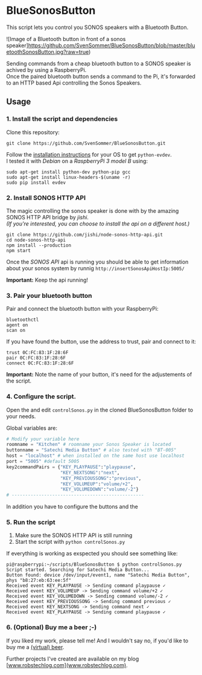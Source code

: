 # BlueSonosButton
This script lets you control you SONOS speakers with a Bluetooth Button.

![Image of a Bluetooth button in front of a sonos speaker]https://github.com/SvenSommer/BlueSonosButton/blob/master/bluetoothSonosButton.jpg?raw=true)

Sending commands from a cheap bluetooth button to a SONOS speaker is achived by using a RaspberryPi. <br> Once the paired bluetooth button sends a command to the Pi, it's forwarded to an HTTP based Api controlling the Sonos Speakers.

## Usage

### 1. Install the script and dependencies

Clone this repository:
````
git clone https://github.com/SvenSommer/BlueSonosButton.git

````

Follow the [installation instructions](http://python-evdev.readthedocs.io/en/latest/install.html#) for your OS to get ``python-evdev``.<br>
I tested it with *Debian* on a *RaspberryPi 3 model B* using:
````
sudo apt-get install python-dev python-pip gcc
sudo apt-get install linux-headers-$(uname -r)
sudo pip install evdev

````

### 2. Install SONOS HTTP API
The magic controlling the sonos speaker is done with by the amazing SONOS HTTP API bridge by *jishi*.<br>
*(If you're interested, you can choose to install the api on a different host.)*

```
git clone https://github.com/jishi/node-sonos-http-api.git
cd node-sonos-http-api
npm install --production
npm start

```

Once the *SONOS API* api is running you should be able to get information about your sonos system by runnig ``http://insertSonosApiHostIp:5005/``

**Important:** Keep the api running!
### 3. Pair your bluetooth button
Pair and connect the bluetooth button with your RaspberryPi:
````
bluetoothctl
agent on
scan on
````
If you have found the button, use the address to trust, pair and connect to it:
````
trust 0C:FC:83:1F:28:6F
pair 0C:FC:83:1F:28:6F
connect 0C:FC:83:1F:28:6F

````
**Important:** Note the name of your button, it's need for the adjustements of the script.


### 4. Configure the script.
Open the and edit ``controlSonos.py`` in the cloned BlueSonosButton folder to your needs. <br>

Global variables are:
```python
# Modify your variable here
roomname = "Kitchen" # roomname your Sonos Speaker is located
buttonname = "Satechi Media Button" # also tested with "BT-005"
host = "localhost" # when installed on the same host use localhost
port = "5005" #default 5005
key2commandPairs = {"KEY_PLAYPAUSE":"playpause",
                    "KEY_NEXTSONG":"next",
                    "KEY_PREVIOUSSONG":"previous",
                    "KEY_VOLUMEUP":"volume/+2",
                    "KEY_VOLUMEDOWN":"volume/-2"}
# -------------------------------------------------

```

In addition you have to configure the buttons and the

### 5. Run the script
1. Make sure the SONOS HTTP API is still running
2. Start the script with ``python controlSonos.py``

If everything is working as exspected you should see something like:
````shell
pi@raspberrypi:~/scripts/BlueSonosButton $ python controlSonos.py
Script started. Searching for Satechi Media Button...
Button found: device /dev/input/event1, name "Satechi Media Button", phys "b8:27:eb:63:ee:5f"
Received event KEY_PLAYPAUSE -> Sending command playpause ✓
Received event KEY_VOLUMEUP -> Sending command volume/+2 ✓
Received event KEY_VOLUMEDOWN -> Sending command volume/-2 ✓
Received event KEY_PREVIOUSSONG -> Sending command previous ✓
Received event KEY_NEXTSONG -> Sending command next ✓
Received event KEY_PLAYPAUSE -> Sending command playpause ✓
````

### 6. (Optional) Buy me a beer ;-)
If you liked my work, please tell me! And I wouldn't say no, if you'd like to buy me a [(virtual) beer](https://www.patreon.com/robhoff).

Further projects I've created are available on my blog [www.robstechlog.com](www.robstechlog.com).
